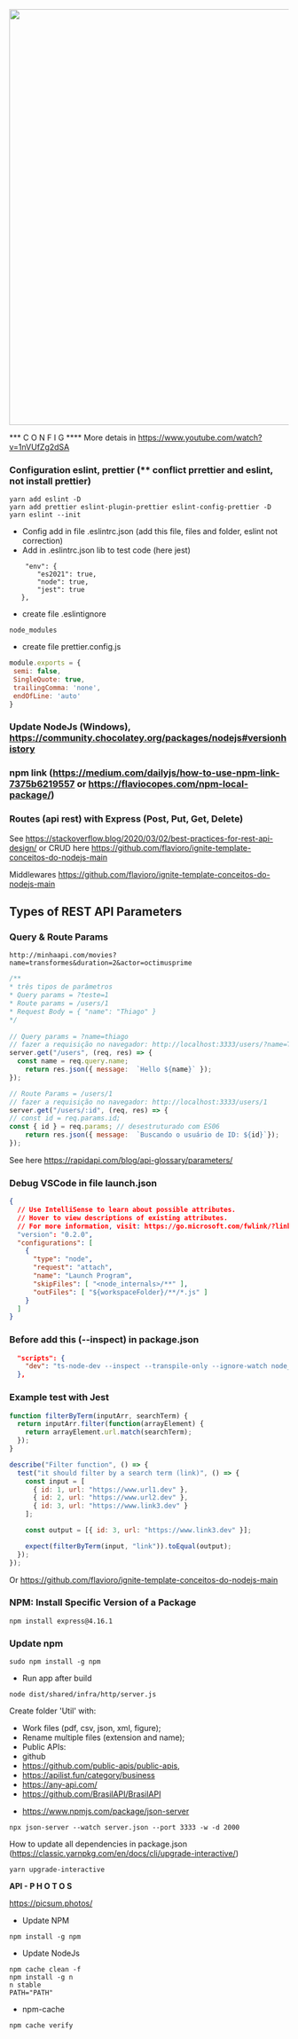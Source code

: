 <!--- ![](https://www.simform.com/wp-content/uploads/2019/11/Node.JS-Use-Cases-Cover-Image.png) -->

<img src="https://www.simform.com/wp-content/uploads/2019/11/Node.JS-Use-Cases-Cover-Image.png" width="750px">

*** C O N F I G **** More detais in https://www.youtube.com/watch?v=1nVUfZg2dSA

### Configuration eslint, prettier (** conflict prrettier and eslint, not install prettier)
 ```
 yarn add eslint -D
 yarn add prettier eslint-plugin-prettier eslint-config-prettier -D
 yarn eslint --init
 ```

 + Config add in file .eslintrc.json (add this file, files and folder, eslint not correction)
 + Add in .eslintrc.json lib to test code (here jest)
 ```
     "env": {
        "es2021": true,
        "node": true,
        "jest": true
    },
 ```
 + create file .eslintignore
 ```
 node_modules
 ```
 + create file prettier.config.js
 ```js
 module.exports = {
  semi: false,
  SingleQuote: true,
  trailingComma: 'none',
  endOfLine: 'auto'
}
```

### Update NodeJs (Windows), https://community.chocolatey.org/packages/nodejs#versionhistory

### npm link (https://medium.com/dailyjs/how-to-use-npm-link-7375b6219557 or https://flaviocopes.com/npm-local-package/)

### Routes (api rest) with Express (Post, Put, Get, Delete)

See https://stackoverflow.blog/2020/03/02/best-practices-for-rest-api-design/ or
CRUD here https://github.com/flavioro/ignite-template-conceitos-do-nodejs-main

Middlewares
https://github.com/flavioro/ignite-template-conceitos-do-nodejs-main

## Types of REST API Parameters
### Query & Route Params
```
http://minhaapi.com/movies?name=transformes&duration=2&actor=octimusprime
```
```js
/**
* três tipos de parâmetros
* Query params = ?teste=1
* Route params = /users/1
* Request Body = { "name": "Thiago" }
*/
  
// Query params = ?name=thiago
// fazer a requisição no navegador: http://localhost:3333/users/?name=Thiago
server.get("/users", (req, res) => {
  const name = req.query.name;
	return res.json({ message:  `Hello ${name}` });
});

// Route Params = /users/1
// fazer a requisição no navegador: http://localhost:3333/users/1
server.get("/users/:id", (req, res) => {
// const id = req.params.id;
const { id } = req.params; // desestruturado com ES06
	return res.json({ message:  `Buscando o usuário de ID: ${id}`});
});
```
See here https://rapidapi.com/blog/api-glossary/parameters/

### Debug VSCode in file launch.json
```json
{
  // Use IntelliSense to learn about possible attributes.
  // Hover to view descriptions of existing attributes.
  // For more information, visit: https://go.microsoft.com/fwlink/?linkid=830387
  "version": "0.2.0",
  "configurations": [
    {
      "type": "node",
      "request": "attach",
      "name": "Launch Program",
      "skipFiles": [ "<node_internals>/**" ],
      "outFiles": [ "${workspaceFolder}/**/*.js" ]
    }
  ]
}
```
### Before add this (--inspect) in package.json
```json
  "scripts": {
    "dev": "ts-node-dev --inspect --transpile-only --ignore-watch node_modules --respawn src/server.ts"
  },
```

### Example test with Jest
```js
function filterByTerm(inputArr, searchTerm) {
  return inputArr.filter(function(arrayElement) {
    return arrayElement.url.match(searchTerm);
  });
}

describe("Filter function", () => {
  test("it should filter by a search term (link)", () => {
    const input = [
      { id: 1, url: "https://www.url1.dev" },
      { id: 2, url: "https://www.url2.dev" },
      { id: 3, url: "https://www.link3.dev" }
    ];

    const output = [{ id: 3, url: "https://www.link3.dev" }];

    expect(filterByTerm(input, "link")).toEqual(output);
  });
});
```
Or https://github.com/flavioro/ignite-template-conceitos-do-nodejs-main

### NPM: Install Specific Version of a Package
```
npm install express@4.16.1
```

### Update npm
``` 
sudo npm install -g npm
``` 
 
* Run app after build 
 ```
node dist/shared/infra/http/server.js
 ```

Create folder 'Util' with:
 - Work files (pdf, csv, json, xml, figure);
 - Rename multiple files (extension and name);
 - Public APIs:
  - github
  - https://github.com/public-apis/public-apis, 
  - https://apilist.fun/category/business
  - https://any-api.com/
  - https://github.com/BrasilAPI/BrasilAPI


* https://www.npmjs.com/package/json-server
```
npx json-server --watch server.json --port 3333 -w -d 2000
```
  
 How to update all dependencies in package.json (https://classic.yarnpkg.com/en/docs/cli/upgrade-interactive/)
  ```
 yarn upgrade-interactive
  ```
 
**API - P H O T O S**

https://picsum.photos/

* Update NPM
 ```
 npm install -g npm
 ```
 
 * Update NodeJs
 ```
 npm cache clean -f
 npm install -g n
 n stable
 PATH="PATH"
 ```

* npm-cache
 ```
npm cache verify
 ```
